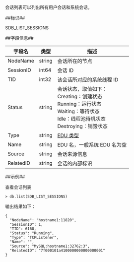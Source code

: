 [^_^]: 

    会话列表
    作者：何嘉文
    时间：20190522
    评审意见

    王涛：
    许建辉：
    市场部：



会话列表可以列出所有用户会话和系统会话。

##标识##

SDB_LIST_SESSIONS

##字段信息##

| 字段名    | 类型         | 描述                       |
| --------- | ------------ | -------------------------- |
| NodeName  | string       | 	会话所在的节点    |
| SessionID | int64        | 会话 ID                    |
| TID       | int32        | 该会话所对应的系统线程 ID  |
| Status    | string       | 会话状态，取值如下：<br>Creating：创建状态<br>Running：运行状态<br>Waiting：等待状态<br>Idle：线程池待机状态<br>Destroying：销毁状态 |
| Type      | string       | [EDU 类型][edu_url]        |
| Name      | string       | EDU 名，一般系统 EDU 名为空             |
| Source    | string       | 会话来源信息 |
| RelatedID | string       | 会话的内部标识             |

##示例##

查看会话列表

```lang-javascript
> db.list(SDB_LIST_SESSIONS)
```

输出结果如下：

```lang-json
{
  "NodeName": "hostname1:11820",
  "SessionID": 1,
  "TID": 6168,
  "Status": "Running",
  "Type": "TCPListener",
  "Name": "",
  "Source": "MySQL:hostname1:32762:3",
  "RelatedID": "7f000101a4100000000000000001"
}
```

[^_^]:
    本文使用到的所有链接及引用。
    
[edu_url]: manual/Distributed_Engine/Architecture/Thread_Model/edu.md
